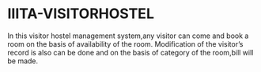 # IIITA-VISITORHOSTEL
In this visitor hostel management system,any visitor can come and book a room on the basis of availability of the room. Modification of the visitor’s record is also can be done and on the basis of category of the room,bill will be made.
